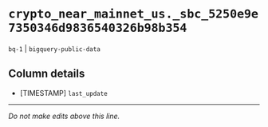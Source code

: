 # `crypto_near_mainnet_us._sbc_5250e9e7350346d9836540326b98b354`
`bq-1` | `bigquery-public-data`

## Column details
* [TIMESTAMP] `last_update`

-------------------------------------------------------------------------------
*Do not make edits above this line.*
